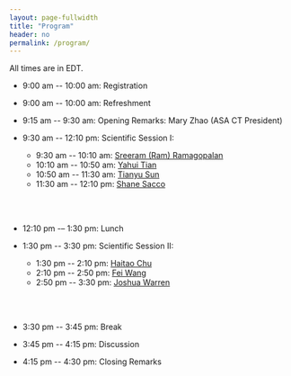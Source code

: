 ```yaml
---
layout: page-fullwidth
title: "Program"
header: no
permalink: /program/
---
```


All times are in EDT.

+ 9:00 am -- 10:00 am: Registration

+ 9:00 am -- 10:00 am: Refreshment

+ 9:15 am -- 9:30 am: Opening Remarks: Mary Zhao (ASA CT President)

+ 9:30 am -- 12:10 pm: Scientific Session I:
  - 9:30 am -- 10:10 am: <a href="../speakers/#speaker1">Sreeram (Ram) Ramagopalan</a>
  - 10:10 am -- 10:50 am: <a href="../speakers/#speaker2">Yahui Tian</a>   
  - 10:50 am -- 11:30 am:  <a href="../speakers/#speaker3">Tianyu Sun</a>
  - 11:30 am -- 12:10 pm:  <a href="../speakers/#speaker4">Shane Sacco</a>

<br>
<br>

+ 12:10 pm -– 1:30 pm: Lunch

+ 1:30 pm -- 3:30 pm: Scientific Session II:
  - 1:30 pm -- 2:10 pm: <a href="../speakers/#speaker5">Haitao Chu</a> 
  - 2:10 pm -- 2:50 pm: <a href="../speakers/#speaker6">Fei Wang</a>
  - 2:50 pm -- 3:30 pm: <a href="../speakers/#speaker7">Joshua Warren</a>

<br>
<br>

+ 3:30 pm -- 3:45 pm: Break

+ 3:45 pm -- 4:15 pm: Discussion 

+ 4:15 pm -- 4:30 pm: Closing Remarks